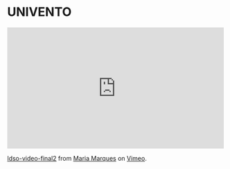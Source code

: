# UNIVENTO

<iframe src="https://player.vimeo.com/video/150925852" width="500" height="281" frameborder="0" webkitallowfullscreen mozallowfullscreen allowfullscreen></iframe>
<p><a href="https://vimeo.com/150925852">ldso-video-final2</a> from <a href="https://vimeo.com/user40980225">Maria Marques</a> on <a href="https://vimeo.com">Vimeo</a>.</p>

